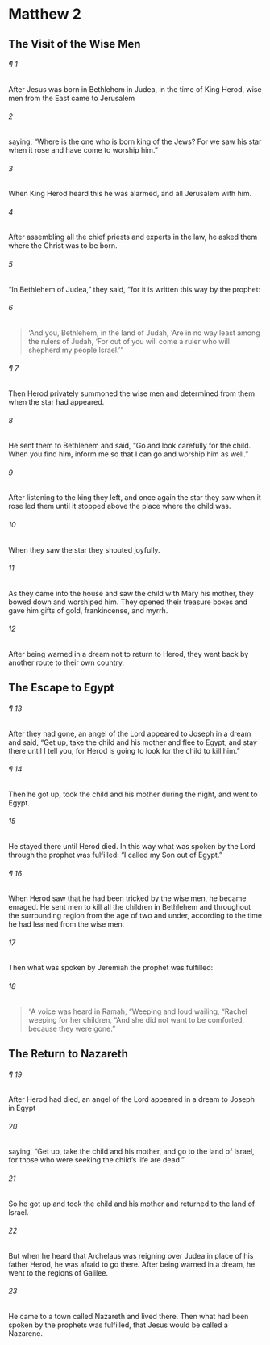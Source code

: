 # Matthew 2
## The Visit of the Wise Men
###### ¶ 1
After Jesus was born in Bethlehem in Judea, in the time of King Herod, wise men from the East came to Jerusalem
###### 2
saying, “Where is the one who is born king of the Jews? For we saw his star when it rose and have come to worship him.”
###### 3
When King Herod heard this he was alarmed, and all Jerusalem with him.
###### 4
After assembling all the chief priests and experts in the law, he asked them where the Christ was to be born.
###### 5
“In Bethlehem of Judea,” they said, “for it is written this way by the prophet:
###### 6
> ‘And you, Bethlehem, in the land of Judah,
> ‘Are in no way least among the rulers of Judah,
> ‘For out of you will come a ruler who will shepherd my people Israel.’”
###### ¶ 7
Then Herod privately summoned the wise men and determined from them when the star had appeared.
###### 8
He sent them to Bethlehem and said, “Go and look carefully for the child. When you find him, inform me so that I can go and worship him as well.”
###### 9
After listening to the king they left, and once again the star they saw when it rose led them until it stopped above the place where the child was.
###### 10
When they saw the star they shouted joyfully.
###### 11
As they came into the house and saw the child with Mary his mother, they bowed down and worshiped him. They opened their treasure boxes and gave him gifts of gold, frankincense, and myrrh.
###### 12
After being warned in a dream not to return to Herod, they went back by another route to their own country.
## The Escape to Egypt
###### ¶ 13
After they had gone, an angel of the Lord appeared to Joseph in a dream and said, “Get up, take the child and his mother and flee to Egypt, and stay there until I tell you, for Herod is going to look for the child to kill him.”
###### ¶ 14
Then he got up, took the child and his mother during the night, and went to Egypt.
###### 15
He stayed there until Herod died. In this way what was spoken by the Lord through the prophet was fulfilled: “I called my Son out of Egypt.”
###### ¶ 16
When Herod saw that he had been tricked by the wise men, he became enraged. He sent men to kill all the children in Bethlehem and throughout the surrounding region from the age of two and under, according to the time he had learned from the wise men.
###### 17
Then what was spoken by Jeremiah the prophet was fulfilled:
###### 18
> “A voice was heard in Ramah,
> “Weeping and loud wailing,
> “Rachel weeping for her children,
> “And she did not want to be comforted, because they were gone.”
## The Return to Nazareth
###### ¶ 19
After Herod had died, an angel of the Lord appeared in a dream to Joseph in Egypt
###### 20
saying, “Get up, take the child and his mother, and go to the land of Israel, for those who were seeking the child’s life are dead.”
###### 21
So he got up and took the child and his mother and returned to the land of Israel.
###### 22
But when he heard that Archelaus was reigning over Judea in place of his father Herod, he was afraid to go there. After being warned in a dream, he went to the regions of Galilee.
###### 23
He came to a town called Nazareth and lived there. Then what had been spoken by the prophets was fulfilled, that Jesus would be called a Nazarene.
